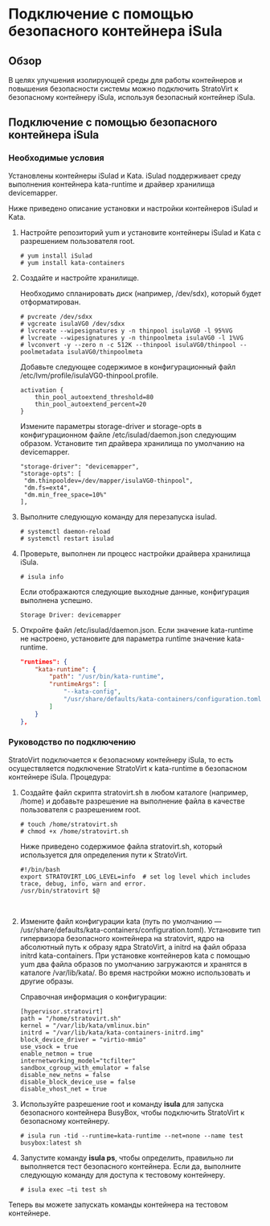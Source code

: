 # Подключение с помощью безопасного контейнера iSula

## Обзор

В целях улучшения изолирующей среды для работы контейнеров и повышения безопасности системы можно подключить StratoVirt к безопасному контейнеру iSula, используя безопасный контейнер iSula.

## Подключение с помощью безопасного контейнера iSula

### **Необходимые условия**

Установлены контейнеры iSulad и Kata. iSulad поддерживает среду выполнения контейнера kata-runtime и драйвер хранилища devicemapper.

Ниже приведено описание установки и настройки контейнеров iSulad и Kata.

1. Настройте репозиторий yum и установите контейнеры iSulad и Kata с разрешением пользователя root.
   
   ```shell
   # yum install iSulad
   # yum install kata-containers
   ```

2. Создайте и настройте хранилище.
   
   Необходимо спланировать диск (например, /dev/sdx), который будет отформатирован.
   
   ```shell
   # pvcreate /dev/sdxx
   # vgcreate isulaVG0 /dev/sdxx
   # lvcreate --wipesignatures y -n thinpool isulaVG0 -l 95%VG
   # lvcreate --wipesignatures y -n thinpoolmeta isulaVG0 -l 1%VG
   # lvconvert -y --zero n -c 512K --thinpool isulaVG0/thinpool --poolmetadata isulaVG0/thinpoolmeta
   ```
   
   Добавьте следующее содержимое в конфигурационный файл /etc/lvm/profile/isulaVG0-thinpool.profile.
   
   ```
   activation {
       thin_pool_autoextend_threshold=80
       thin_pool_autoextend_percent=20
   }
   ```
   
   Измените параметры storage-driver и storage-opts в конфигурационном файле /etc/isulad/daemon.json следующим образом. Установите тип драйвера хранилища по умолчанию на devicemapper.
   
   ```
   "storage-driver": "devicemapper",
   "storage-opts": [
    "dm.thinpooldev=/dev/mapper/isulaVG0-thinpool",
    "dm.fs=ext4",
    "dm.min_free_space=10%"
   ],
   
   ```

3. Выполните следующую команду для перезапуска isulad.
   
   ```shell
   # systemctl daemon-reload
   # systemctl restart isulad
   ```

4. Проверьте, выполнен ли процесс настройки драйвера хранилища iSula.
   
   ```shell
   # isula info
   ```
   
   Если отображаются следующие выходные данные, конфигурация выполнена успешно.
   
   ```
   Storage Driver: devicemapper
   ```

5. Откройте файл /etc/isulad/daemon.json. Если значение kata-runtime не настроено, установите для параметра runtime значение kata-runtime.
   
   ```json
   "runtimes": {
       "kata-runtime": {
           "path": "/usr/bin/kata-runtime",
           "runtimeArgs": [
               "--kata-config",
               "/usr/share/defaults/kata-containers/configuration.toml"
           ]
       }
   },
   ```

### **Руководство по подключению**

StratoVirt подключается к безопасному контейнеру iSula, то есть осуществляется подключение StratoVirt к kata-runtime в безопасном контейнере iSula. Процедура:

1. Создайте файл скрипта stratovirt.sh в любом каталоге (например, /home) и добавьте разрешение на выполнение файла в качестве пользователя с разрешением root.
   
   ```shell
   # touch /home/stratovirt.sh
   # chmod +x /home/stratovirt.sh
   ```
   
   Ниже приведено содержимое файла stratovirt.sh, который используется для определения пути к StratoVirt.
   
   ```
   #!/bin/bash
   export STRATOVIRT_LOG_LEVEL=info  # set log level which includes trace, debug, info, warn and error.
   /usr/bin/stratovirt $@
   ```
   
   ​

2. Измените файл конфигурации kata (путь по умолчанию — /usr/share/defaults/kata-containers/configuration.toml). Установите тип гипервизора безопасного контейнера на stratovirt, ядро на абсолютный путь к образу ядра StratoVirt, а initrd на файл образа initrd kata-containers. При установке контейнеров kata с помощью yum два файла образов по умолчанию загружаются и хранятся в каталоге /var/lib/kata/. Во время настройки можно использовать и другие образы.
   
   Справочная информация о конфигурации:
   
   ```shell
   [hypervisor.stratovirt]
   path = "/home/stratovirt.sh"
   kernel = "/var/lib/kata/vmlinux.bin"
   initrd = "/var/lib/kata/kata-containers-initrd.img"
   block_device_driver = "virtio-mmio"
   use_vsock = true
   enable_netmon = true
   internetworking_model="tcfilter"
   sandbox_cgroup_with_emulator = false
   disable_new_netns = false
   disable_block_device_use = false
   disable_vhost_net = true
   ```

3. Используйте разрешение root и команду **isula** для запуска безопасного контейнера BusyBox, чтобы подключить StratoVirt к безопасному контейнеру.
   
   ```shell
   # isula run -tid --runtime=kata-runtime --net=none --name test busybox:latest sh
   ```

4. Запустите команду **isula ps**, чтобы определить, правильно ли выполняется тест безопасного контейнера. Если да, выполните следующую команду для доступа к тестовому контейнеру.
   
   ```
   # isula exec –ti test sh
   ```

Теперь вы можете запускать команды контейнера на тестовом контейнере.